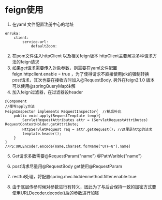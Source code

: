 # feign使用
1. 在yaml 文件配置注册中心的地址
```
enruka:
    client:
        service-url:
            defaultZoom:
```
2. 在pom文件注入httpClient 以及相关feign版本
    httpClient主要解决多种请求方法的feign请求
3. 如果get请求需要传入对象参数，则需要在yaml文件配置feign.httpclient.enable = true ，为了使得请求不直接使用jdk的强制转换post请求，其次也要在接收方时加入@RequestBody. 另外在feign2.1.0 版本可以使用@springQueryMap注解
4. 加入feign过滤器，在过滤器设header
```
@Component
//覆写apply方法
FeignInspector implements RequestInspector{  //稍后补充
    public void apply(RequestTemplate temp){
        ServletRequestAttributes attr = (ServletRequestAttributes) RequestContextHolder.getAttribute;
        HttpServletRequest req = attr.getRequest(); //这里是http的请求
        template.header();
    }
}
//PS:URLEncoder.encode(name,Charset.forName("UTF-8").name)
```
5. Get请求多数需要@RequestParam("name")  @PathVarible("name")  

6. post请求尽量用@RequestBody  get使用@RequestParam

7. restful处理，将配置spring.mvc.hiddenmethod.filter.enable:true

8. 由于底层传参时候对参数进行有转义，因此为了与后台保持一致的加密方式要使用URLDecoder.decode()后的参数进行加钱
